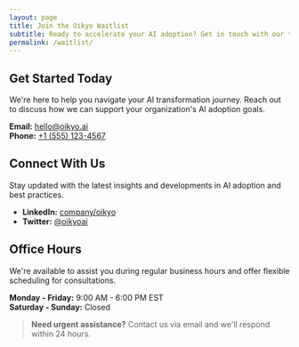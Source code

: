 ```yaml
---
layout: page
title: Join the Oikyo Waitlist
subtitle: Ready to accelerate your AI adoption? Get in touch with our team of experts
permalink: /waitlist/
---
```


<div class="service-section" markdown="1">

## Get Started Today

We're here to help you navigate your AI transformation journey. Reach out to discuss how we can support your organization's AI adoption goals.

**Email:** [hello@oikyo.ai](mailto:hello@oikyo.ai)  
**Phone:** [+1 (555) 123-4567](tel:+15551234567)

</div>

<div class="service-section" markdown="1">

## Connect With Us

Stay updated with the latest insights and developments in AI adoption and best practices.

- **LinkedIn:** [company/oikyo](https://linkedin.com/company/oikyo)
- **Twitter:** [@oikyoai](https://twitter.com/oikyoai)

</div>

<div class="service-section" markdown="1">

## Office Hours

We're available to assist you during regular business hours and offer flexible scheduling for consultations.

**Monday - Friday:** 9:00 AM - 6:00 PM EST  
**Saturday - Sunday:** Closed

> **Need urgent assistance?** Contact us via email and we'll respond within 24 hours.

</div>